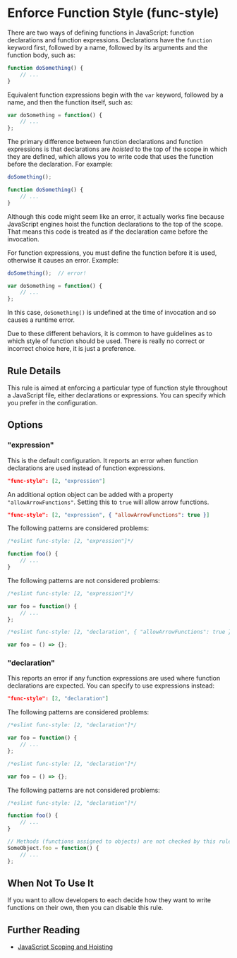 # Enforce Function Style (func-style)

There are two ways of defining functions in JavaScript: function declarations and function expressions. Declarations have the `function` keyword first, followed by a name, followed by its arguments and the function body, such as:

```js
function doSomething() {
    // ...
}
```

Equivalent function expressions begin with the `var` keyword, followed by a name, and then the function itself, such as:

```js
var doSomething = function() {
    // ...
};
```

The primary difference between function declarations and function expressions is that declarations are *hoisted* to the top of the scope in which they are defined, which allows you to write code that uses the function before the declaration. For example:

```js
doSomething();

function doSomething() {
    // ...
}
```

Although this code might seem like an error, it actually works fine because JavaScript engines hoist the function declarations to the top of the scope. That means this code is treated as if the declaration came before the invocation.

For function expressions, you must define the function before it is used, otherwise it causes an error. Example:

```js
doSomething();  // error!

var doSomething = function() {
    // ...
};
```

In this case, `doSomething()` is undefined at the time of invocation and so causes a runtime error.

Due to these different behaviors, it is common to have guidelines as to which style of function should be used. There is really no correct or incorrect choice here, it is just a preference.

## Rule Details

This rule is aimed at enforcing a particular type of function style throughout a JavaScript file, either declarations or expressions. You can specify which you prefer in the configuration.

## Options

### "expression"

This is the default configuration.  It reports an error when function declarations are used instead of function expressions.

```json
"func-style": [2, "expression"]
```

An additional option object can be added with a property `"allowArrowFunctions"`.  Setting this to `true` will allow arrow functions.

```json
"func-style": [2, "expression", { "allowArrowFunctions": true }]
```

The following patterns are considered problems:

```js
/*eslint func-style: [2, "expression"]*/

function foo() {
    // ...
}
```

The following patterns are not considered problems:

```js
/*eslint func-style: [2, "expression"]*/

var foo = function() {
    // ...
};
```

```js
/*eslint func-style: [2, "declaration", { "allowArrowFunctions": true }]*/

var foo = () => {};
```

### "declaration"

This reports an error if any function expressions are used where function declarations are expected. You can specify to use expressions instead:

```json
"func-style": [2, "declaration"]
```

The following patterns are considered problems:

```js
/*eslint func-style: [2, "declaration"]*/

var foo = function() {
    // ...
};
```

```js
/*eslint func-style: [2, "declaration"]*/

var foo = () => {};
```

The following patterns are not considered problems:

```js
/*eslint func-style: [2, "declaration"]*/

function foo() {
    // ...
}

// Methods (functions assigned to objects) are not checked by this rule
SomeObject.foo = function() {
    // ...
};
```


## When Not To Use It

If you want to allow developers to each decide how they want to write functions on their own, then you can disable this rule.

## Further Reading

* [JavaScript Scoping and Hoisting](http://www.adequatelygood.com/JavaScript-Scoping-and-Hoisting.html)
